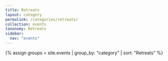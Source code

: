 ```yaml
---
title: Retreats
layout: category
permalink: /categories/retreats/
collection: events
taxonomy: Retreats
sidebar:
  nav: "events"
---
```


{% assign groups = site.events | group_by: "category" | sort: "Retreats" %}
